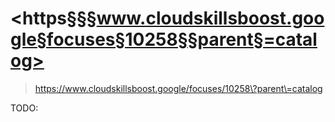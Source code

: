 # <https§§§www.cloudskillsboost.google§focuses§10258§§parent§=catalog>
> <https://www.cloudskillsboost.google/focuses/10258\?parent\=catalog>

TODO: